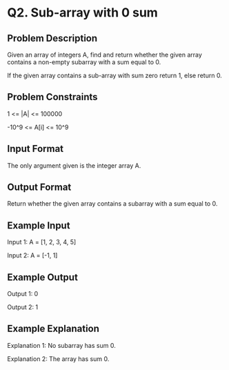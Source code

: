# Q2. Sub-array with 0 sum
## Problem Description
Given an array of integers A, find and return whether the given array contains a non-empty subarray with a sum equal to 0.

If the given array contains a sub-array with sum zero return 1, else return 0.

## Problem Constraints
1 <= |A| <= 100000

-10^9 <= A[i] <= 10^9


## Input Format
The only argument given is the integer array A.

## Output Format
Return whether the given array contains a subarray with a sum equal to 0.


## Example Input
Input 1:
 A = [1, 2, 3, 4, 5]

Input 2:
 A = [-1, 1]

## Example Output
Output 1:
 0

Output 2:
 1


## Example Explanation
Explanation 1:
 No subarray has sum 0.

Explanation 2:
 The array has sum 0.
